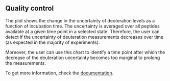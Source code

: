 ## Quality control

The plot shows the change in the uncertainty of deuteration levels as a function of incubation time. The uncertainty is averaged over all peptides available at a given time point in a selected state. Therefore, the user can detect if the uncertainty of deuteration measurements decreases over time (as expected in the majority of experiments).

Moreover, the user can use this chart to identify a time point after which the decrease of the deuteration uncertainty becomes too marginal to prolong the measurements. 

To get more information, check the [documentation](https://hadexversum.github.io/HaDeX/articles/overview.html#quality-control).
